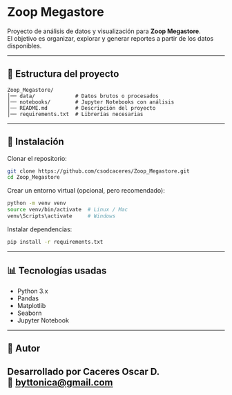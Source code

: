 # Zoop Megastore

Proyecto de análisis de datos y visualización para **Zoop Megastore**.  
El objetivo es organizar, explorar y generar reportes a partir de los datos disponibles.

---

## 📂 Estructura del proyecto

```
Zoop_Megastore/
│── data/             # Datos brutos o procesados
│── notebooks/        # Jupyter Notebooks con análisis 
│── README.md         # Descripción del proyecto
│── requirements.txt  # Librerías necesarias
```

---

## 🚀 Instalación

Clonar el repositorio:

```bash
git clone https://github.com/csodcaceres/Zoop_Megastore.git
cd Zoop_Megastore
```

Crear un entorno virtual (opcional, pero recomendado):

```bash
python -m venv venv
source venv/bin/activate  # Linux / Mac
venv\Scripts\activate     # Windows
```

Instalar dependencias:

```bash
pip install -r requirements.txt
```

---

## 📊 Tecnologías usadas

- Python 3.x
- Pandas
- Matplotlib
- Seaborn
- Jupyter Notebook

---

## 📌 Autor

Desarrollado por **Caceres Oscar D.**  
📧 [byttonica@gmail.com](mailto:byttonica@gmail.com)
---
